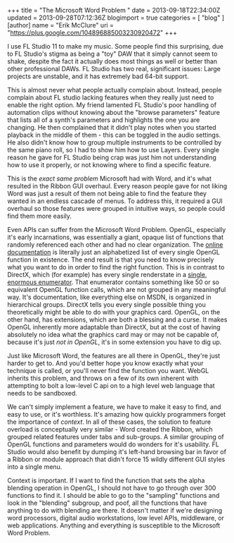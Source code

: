 +++
title = "The Microsoft Word Problem "
date = 2013-09-18T22:34:00Z
updated = 2013-09-28T07:12:36Z
blogimport = true 
categories = [ "blog" ]
[author]
	name = "Erik McClure"
	uri = "https://plus.google.com/104896885003230920472"
+++

I use FL Studio 11 to make my music. Some people find this surprising, due to FL Studio's stigma as being a "toy" DAW that it simply cannot seem to shake, despite the fact it actually does most things as well or better than other professional DAWs. FL Studio has two real, significant issues: Large projects are unstable, and it has extremely bad 64-bit support.

This is almost never what people actually complain about. Instead, people complain about FL studio lacking features when they really just need to enable the right option. My friend lamented FL Studio's poor handling of automation clips without knowing about the "browse parameters" feature that lists all of a synth's parameters and highlights the one you are changing. He then complained that it didn't play notes when you started playback in the middle of them - this can be toggled in the audio settings. He also didn't know how to group multiple instruments to be controlled by the same piano roll, so I had to show him how to use Layers. Every single reason he gave for FL Studio being crap was just him not understanding how to use it properly, or not knowing where to find a specific feature.

This is the *exact same problem* Microsoft had with Word, and it's what resulted in the Ribbon GUI overhaul. Every reason people gave for not liking Word was just a result of them not being able to find the feature they wanted in an endless cascade of menus. To address this, it required a GUI overhaul so those features were grouped in intuitive ways, so people could find them more easily.

Even APIs can suffer from the Microsoft Word Problem. OpenGL, especially it's early incarnations, was essentially a giant, opaque list of functions that randomly referenced each other and had no clear organization. The [online documentation](http://www.opengl.org/sdk/docs/man/) is literally just an alphabetized list of every single OpenGL function in existence. The end result is that you need to know precisely what you want to do in order to find the right function. This is in contrast to DirectX, which (for example) has every single renderstate in a [single, enormous enumerator](http://msdn.microsoft.com/en-us/library/windows/desktop/bb172599(v=vs.85).aspx). That enumerator contains something like 50 or so equivalent OpenGL function calls, which are not grouped in any meaningful way. It's documentation, like everything else on MSDN, is organized in hierarchical groups. DirectX tells you every single possible thing you theoretically might be able to do with your graphics card. OpenGL, on the other hand, has extensions, which are both a blessing and a curse. It makes OpenGL inherently more adaptable than DirectX, but at the cost of having absolutely no idea what the graphics card may or may not be capable of, because it's just *not in OpenGL*, it's in some extension you have to dig up.

Just like Microsoft Word, the features are all there in OpenGL, they're just harder to get to. And you'd better hope you know exactly what your technique is called, or you'll never find the function you want. WebGL inherits this problem, and throws on a few of its own inherent with attempting to bolt a low-level C api on to a high level web language that needs to be sandboxed.

We can't simply implement a feature, we have to make it easy to find, and easy to use, or it's worthless. It's amazing how quickly programmers forget the importance of *context*. In all of these cases, the solution to feature overload is conceptually very similar - Word created the Ribbon, which grouped related features under tabs and sub-groups. A similar grouping of OpenGL functions and parameters would do wonders for it's usability. FL Studio would also benefit by dumping it's left-hand browsing bar in favor of a Ribbon or module approach that didn't force 15 wildly different GUI styles into a single menu.

Context is important. If I want to find the function that sets the alpha blending operation in OpenGL, I should not have to go through over 300 functions to find it. I should be able to go to the "sampling" functions and look in the "blending" subgroup, and poof, all the functions that have anything to do with blending are there. It doesn't matter if we're designing word processors, digital audio workstations, low level APIs, middleware, or web applications. Anything and everything is susceptible to the Microsoft Word Problem.
